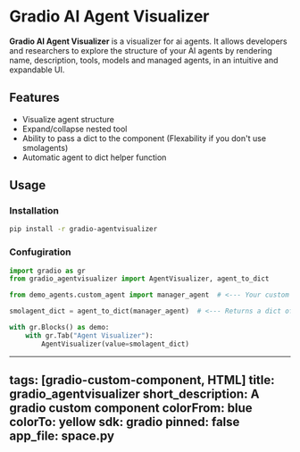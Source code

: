 # Gradio AI Agent Visualizer

**Gradio AI Agent Visualizer** is a visualizer for ai agents. It allows developers and researchers to explore the structure of your AI agents by rendering name, description, tools, models and managed agents,  in an intuitive and expandable UI.


## Features

- Visualize agent structure
- Expand/collapse nested tool
- Ability to pass a dict to the component (Flexability if you don't use smolagents)
- Automatic agent to dict helper function

## Usage

### Installation

```bash
pip install -r gradio-agentvisualizer
```

### Confugiration

```python
import gradio as gr
from gradio_agentvisualizer import AgentVisualizer, agent_to_dict

from demo_agents.custom_agent import manager_agent  # <--- Your custom smolagent

smolagent_dict = agent_to_dict(manager_agent)  # <--- Returns a dict of your agent that you can pass into the component

with gr.Blocks() as demo:
    with gr.Tab("Agent Visualizer"):
        AgentVisualizer(value=smolagent_dict)
```

---
tags: [gradio-custom-component, HTML]
title: gradio_agentvisualizer
short_description: A gradio custom component
colorFrom: blue
colorTo: yellow
sdk: gradio
pinned: false
app_file: space.py
---

